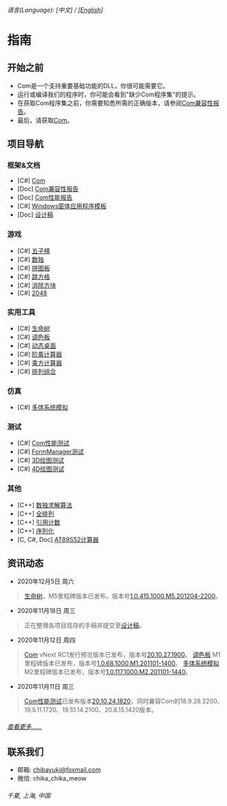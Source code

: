 ###### 语言\(Language\): \[中文\] / \[[English](README_1033.md)\]

# 指南

## 开始之前
* Com是一个支持重要基础功能的DLL，你很可能需要它。
* 运行或编译我们的程序时，你可能会看到"缺少Com程序集"的提示。
* 在获取Com程序集之前，你需要知悉所需的正确版本，请参阅[Com兼容性报告](https://github.com/chibayuki/ComCmptReport)。
* 最后，请获取[Com](https://github.com/chibayuki/Com)。

## 项目导航
### 框架&文档
* \[C#\] [Com](https://github.com/chibayuki/Com)
* \[Doc\] [Com兼容性报告](https://github.com/chibayuki/ComCmptReport)
* \[Doc\] [Com性能报告](https://github.com/chibayuki/ComPerfReport)
* \[C#\] [Windows窗体应用程序模板](https://github.com/chibayuki/WinFormAppTemplate)
* \[Doc\] [设计稿](https://github.com/chibayuki/DesignDrafts)

### 游戏
* \[C#\] [五子棋](https://github.com/chibayuki/Gomoku)
* \[C#\] [数独](https://github.com/chibayuki/Sudoku)
* \[C#\] [拼图板](https://github.com/chibayuki/JigsawPuzzle)
* \[C#\] [跳方格](https://github.com/chibayuki/Hopscotch)
* \[C#\] [消除方块](https://github.com/chibayuki/Eliminate)
* \[C#\] [2048](https://github.com/chibayuki/2048)

### 实用工具
* \[C#\] [生命树](https://github.com/chibayuki/TreeOfLife)
* \[C#\] [调色板](https://github.com/chibayuki/ColorPalette)
* \[C#\] [动态桌面](https://github.com/chibayuki/Livedesk)
* \[C#\] [阶乘计算器](https://github.com/chibayuki/FactorialCalculator)
* \[C#\] [乘方计算器](https://github.com/chibayuki/PowerCalculator)
* \[C#\] [排列组合](https://github.com/chibayuki/PermutationAndCombination)

### 仿真
* \[C#\] [多体系统模拟](https://github.com/chibayuki/MultibodySystemSimulation)

### 测试
* \[C#\] [Com性能测试](https://github.com/chibayuki/ComPerfTest)
* \[C#\] [FormManager测试](https://github.com/chibayuki/FormManagerTest)
* \[C#\] [3D绘图测试](https://github.com/chibayuki/GraphicsText3D)
* \[C#\] [4D绘图测试](https://github.com/chibayuki/GraphicsText4D)

### 其他
* \[C++\] [数独求解算法](https://github.com/chibayuki/SudokuAlgorithm)
* \[C++\] [全排列](https://github.com/chibayuki/FullPermutation)
* \[C++\] [引用计数](https://github.com/chibayuki/RefCounter)
* \[C++\] [序列化](https://github.com/chibayuki/Serialize)
* \[C, C#, Doc\] [AT89S52计算器](https://github.com/chibayuki/AT89S52Calculator)

## 资讯动态
* 2020年12月5日 周六
> [生命树](https://github.com/chibayuki/TreeOfLife)，M5里程碑版本已发布，版本号[1.0.415.1000.M5.201204-2200](https://github.com/chibayuki/TreeOfLife/releases/tag/1.0.415.1000.M5.201204-2200)。
* 2020年11月18日 周三
> 正在整理各项目现存的手稿并提交至[设计稿](https://github.com/chibayuki/DesignDrafts)。
* 2020年11月12日 周四
> [Com](https://github.com/chibayuki/Com) vNext RC1发行预览版本已发布，版本号[20.10.27.1900](https://github.com/chibayuki/Com/releases/tag/20.10.27.1900)。
> [调色板](https://github.com/chibayuki/ColorPalette) M1里程碑版本已发布，版本号[1.0.68.1000.M1.201101-1400](https://github.com/chibayuki/ColorPalette/releases/tag/1.0.68.1000.M1.201101-1400)。
> [多体系统模拟](https://github.com/chibayuki/MultibodySystemSimulation) M2里程碑版本已发布，版本号[1.0.117.1000.M2.201101-1440](https://github.com/chibayuki/MultibodySystemSimulation/releases/tag/1.0.117.1000.M2.201101-1440)。
* 2020年11月11日 周三
> [Com性能测试](https://github.com/chibayuki/ComPerfTest)已发布版本[20.10.24.1820](https://github.com/chibayuki/ComPerfTest/releases/tag/20.10.24.1820)，同时兼容Com的18.9.28.2200、19.5.11.1720、19.10.14.2100、20.8.15.1420版本。
###### [查看更多……](News_2052.md)

## 联系我们
* 邮箱: chibayuki@foxmail.com
* 微信: chika_chika_meow
###### 千夏, 上海, 中国

